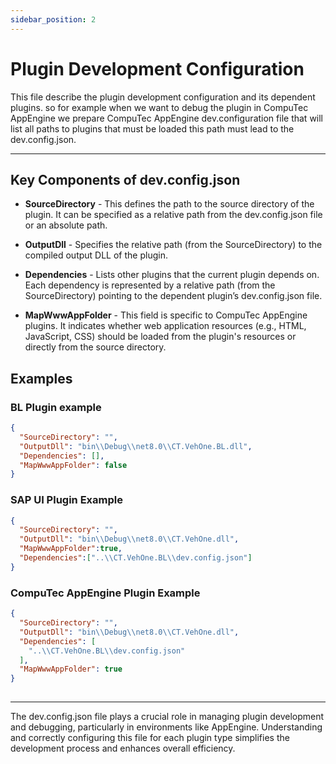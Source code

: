 ```yaml
---
sidebar_position: 2
---
```


# Plugin Development Configuration

This file describe the plugin development configuration and its dependent plugins. so for example when we want to debug the plugin in CompuTec AppEngine we prepare CompuTec AppEngine dev.configuration file that will list all paths to plugins that must be loaded this path must lead to the  dev.config.json.

---

## Key Components of dev.config.json

- **SourceDirectory** - This defines the path to the source directory of the plugin. It can be specified as a relative path from the dev.config.json file or an absolute path.

- **OutputDll** - Specifies the relative path (from the SourceDirectory) to the compiled output DLL of the plugin.

- **Dependencies** - Lists other plugins that the current plugin depends on. Each dependency is represented by a relative path (from the SourceDirectory) pointing to the dependent plugin’s dev.config.json file.

- **MapWwwAppFolder** - This field is specific to CompuTec AppEngine plugins. It indicates whether web application resources (e.g., HTML, JavaScript, CSS) should be loaded from the plugin's resources or directly from the source directory.

## Examples

### BL Plugin example

```json
{
  "SourceDirectory": "",
  "OutputDll": "bin\\Debug\\net8.0\\CT.VehOne.BL.dll",
  "Dependencies": [],
  "MapWwwAppFolder": false
}

```

### SAP UI Plugin Example

```json
{
  "SourceDirectory": "",
  "OutputDll": "bin\\Debug\\net8.0\\CT.VehOne.dll",
  "MapWwwAppFolder":true,
  "Dependencies":["..\\CT.VehOne.BL\\dev.config.json"]
}
```

### CompuTec AppEngine Plugin Example

```json
{
  "SourceDirectory": "",
  "OutputDll": "bin\\Debug\\net8.0\\CT.VehOne.dll",
  "Dependencies": [
    "..\\CT.VehOne.BL\\dev.config.json"
  ],
  "MapWwwAppFolder": true
}
 
```

---
The dev.config.json file plays a crucial role in managing plugin development and debugging, particularly in environments like AppEngine. Understanding and correctly configuring this file for each plugin type simplifies the development process and enhances overall efficiency.

